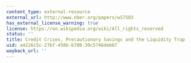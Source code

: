 ```yaml
---
content_type: external-resource
external_url: http://www.nber.org/papers/w17583
has_external_license_warning: true
license: https://en.wikipedia.org/wiki/All_rights_reserved
status: ''
title: Credit Crises, Precautionary Savings and the Liquidity Trap
uid: a4226c5c-27bf-450b-b706-39c5746deb67
wayback_url: ''
---
```

